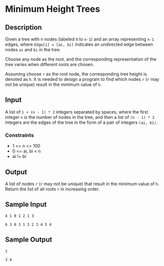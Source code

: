 # Minimum Height Trees

## Description
Given a tree with n nodes (labeled `0` to `n-1`) and an array representing `n-1` edges, where `Edge[i] = [ai, bi]` indicates an undirected edge between nodes `ai` and `bi` in the tree.

Choose any node as the root, and the corresponding representation of the tree varies when different roots are chosen.

Assuming choose `r` as the root node, the corresponding tree height is denoted as `h`. It is needed to design a program to find which nodes `r` (`r` may not be unique) result in the minimum value of `h`.

## Input
A list of `1 + (n - 1) * 2` integers separated by spaces, where the first integer `n` is the number of nodes in the tree, and then a list of `(n - 1) * 2` integers are the edges of the tree in the form of a pair of integers `(ai, bi)`.

### Constraints
- 1 <= n <= 100
- 0 <= ai, bi < n
- ai != bi

## Output
A list of nodes `r` (`r` may not be unique) that result in the minimum value of `h`. Return the list of all roots `r` in increasing order.

## Sample Input
```
4 1 0 1 2 1 3
```
```
6 3 0 3 1 3 2 3 4 5 4
```

## Sample Output
```
1
```
```
3 4
```